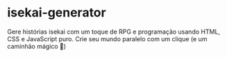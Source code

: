# isekai-generator
Gere histórias isekai com um toque de RPG e programação usando HTML, CSS e JavaScript puro. Crie seu mundo paralelo com um clique (e um caminhão mágico 🚛)

